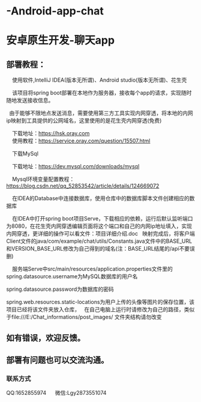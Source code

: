 # -Android-app-chat

# 安卓原生开发-聊天app

## 部署教程：

&nbsp;&nbsp;&nbsp;&nbsp;使用软件,IntelliJ IDEA(版本无所谓)、Android studio(版本无所谓)、花生壳

&nbsp;&nbsp;&nbsp;&nbsp;该项目将spring boot部署在本地作为服务器，接收每个app的请求，实现随时随地发送接收信息。

&nbsp;&nbsp;由于能够不限地点发送消息，需要使用第三方工具实现内网穿透，将本地的内网ip映射到工具提供的公网域名，这里使用的是花生壳内网穿透(免费)

&nbsp;&nbsp;&nbsp;&nbsp;下载地址：https://hsk.oray.com    
&nbsp;&nbsp;&nbsp;&nbsp;使用教程：https://service.oray.com/question/15507.html

&nbsp;&nbsp;&nbsp;&nbsp;下载MySql

&nbsp;&nbsp;&nbsp;&nbsp;下载地址：https://dev.mysql.com/downloads/mysql

&nbsp;&nbsp;&nbsp;&nbsp;Mysql环境变量配置教程：https://blog.csdn.net/qq_52853542/article/details/124669072

&nbsp;&nbsp;&nbsp;&nbsp;在IDEA的Database中连接数据库，使用仓库中的数据库脚本文件创建相应的数据库

&nbsp;&nbsp;&nbsp;&nbsp;在IDEA中打开spring boot项目Serve，下载相应的依赖，运行后默认监听端口为8080，在花生壳内网穿透编辑页面将这个端口和自己的内网ip地址填入，实现内网穿透，更详细的操作可以看文件：项目详细介绍.doc
&nbsp;&nbsp;映射完成后，将客户端Client文件的java/com/example/chat/utils/Constants.java文件中的BASE_URL和VERSION_BASE_URL修改为自己得到的域名(注：BASE_URL结尾的/api不要误删)

&nbsp;&nbsp;&nbsp;&nbsp;服务端Serve中src/main/resources/application.properties文件里的
spring.datasource.username为MySQL数据库的用户名

spring.datasource.password为数据库的密码

spring.web.resources.static-locations为用户上传的头像等图片的保存位置，该项目已经将该文件夹放入仓库，
&nbsp;&nbsp;在自己电脑上运行时请修改为自己的路径，类似于file:///E:/Chat_informations/post_images/  文件夹结构请勿改变




## 如有错误，欢迎反馈。
## 部署有问题也可以交流沟通。
### 联系方式 
QQ:1652855974&nbsp;&nbsp;&nbsp;&nbsp;&nbsp;&nbsp;微信:Lgy2873551074
